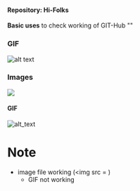 ####    Repository:    Hi-Folks
__Basic uses__ to check working of GIT-Hub
""
### GIF
![alt text]("https://img-9gag-fun.9cache.com/photo/aEprmjN_460svav1.mp4")
### Images

<img src = "https://images2.minutemediacdn.com/image/upload/c_crop,h_1080,w_1920,x_0,y_73/f_auto,q_auto,w_1100/v1607957918/shape/mentalfloss/72659-pixabay.jpg">


#### GIF
![alt_text]("https://images2.minutemediacdn.com/image/upload/c_crop,h_1080,w_1920,x_0,y_73/f_auto,q_auto,w_1100/v1607957918/shape/mentalfloss/72659-pixabay.jpg")

# Note
* image file working (<img src = )
  - GIF not working
